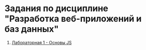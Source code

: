 # Задания по дисциплине "Разработка веб-приложений и баз данных"

1. [Лабораторная 1 - Основы JS](labs/lab1.md)
